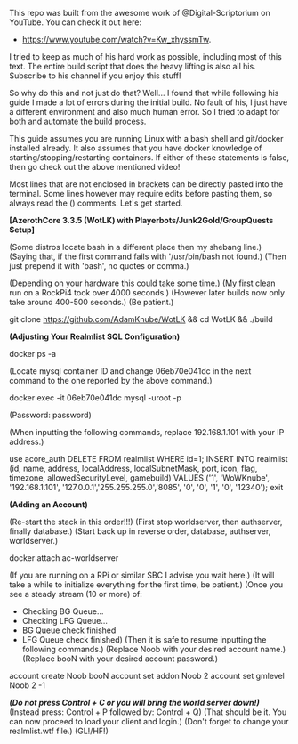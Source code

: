 This repo was built from the awesome work of @Digital-Scriptorium on YouTube.
You can check it out here:

 - https://www.youtube.com/watch?v=Kw_xhyssmTw.

I tried to keep as much of his hard work as possible, including most of this text.
The entire build script that does the heavy lifting is also all his.
Subscribe to his channel if you enjoy this stuff!

So why do this and not just do that? Well...
I found that while following his guide I made a lot of errors during the initial build.
No fault of his, I just have a different environment and also much human error.
So I tried to adapt for both and automate the build process.

This guide assumes you are running Linux with a bash shell and git/docker installed already.
It also assumes that you have docker knowledge of starting/stopping/restarting containers.
If either of these statements is false, then go check out the above mentioned video!

Most lines that are not enclosed in brackets can be directly pasted into the terminal.
Some lines however may require edits before pasting them, so always read the () comments.
Let's get started.

******[AzerothCore 3.3.5 (WotLK) with Playerbots/Junk2Gold/GroupQuests Setup]******

(Some distros locate bash in a different place then my shebang line.)
(Saying that, if the first command fails with '/usr/bin/bash not found.)
(Then just prepend it with 'bash', no quotes or comma.)

(Depending on your hardware this could take some time.)
(My first clean run on a RockPi4 took over 4000 seconds.)
(However later builds now only take around 400-500 seconds.)
(Be patient.)

git clone https://github.com/AdamKnube/WotLK && cd WotLK && ./build

******(Adjusting Your Realmlist SQL Configuration)******

docker ps -a

(Locate mysql container ID and change 06eb70e041dc in the next command to the one reported by the above command.)

docker exec -it 06eb70e041dc mysql -uroot -p      

(Password: password)

(When inputting the following commands, replace 192.168.1.101 with your IP address.)

use acore_auth
DELETE FROM realmlist WHERE id=1;
INSERT INTO realmlist (id, name, address, localAddress, localSubnetMask, port, icon, flag, timezone, allowedSecurityLevel, gamebuild)
VALUES ('1', 'WoWKnube', '192.168.1.101', '127.0.0.1','255.255.255.0','8085', '0', '0', '1', '0', '12340');
exit

******(Adding an Account)******

(Re-start the stack in this order!!!)
(First stop worldserver, then authserver, finally database.)
(Start back up in reverse order, database, authserver, worldserver.)

docker attach ac-worldserver

(If you are running on a RPi or similar SBC I advise you wait here.)
(It will take a while to initialize everything for the first time, be patient.)
(Once you see a steady stream (10 or more) of:
 - Checking BG Queue...
 - Checking LFG Queue...
 - BG Queue check finished
 - LFG Queue check finished)
(Then it is safe to resume inputting the following commands.)
(Replace Noob with your desired account name.)
(Replace booN with your desired account password.)

account create Noob booN
account set addon Noob 2
account set gmlevel Noob 2 -1

***(Do not press Control + C or you will bring the world server down!)***
(Instead press: Control + P followed by: Control + Q)
(That should be it. You can now proceed to load your client and login.)
(Don't forget to change your realmlist.wtf file.)
(GL!/HF!)

